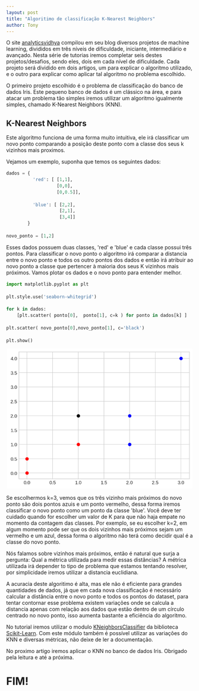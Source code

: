 ```yaml
---
layout: post
title: "Algoritimo de classificação K-Nearest Neighbors"
author: Tony
---
```



O site [analyticsvidhya](https://www.analyticsvidhya.com/blog/2018/05/24-ultimate-data-science-projects-to-boost-your-knowledge-and-skills/) compilou em seu blog diversos projetos de machine learning, divididos em três níveis de dificuldade, 
iniciante, intermediário e avançado. Nesta série de tutorias iremos completar seis destes projetos/desafios, 
sendo eles, dois em cada nível de dificuldade. Cada projeto será dividido em dois artigos, um para explicar o algoritmo utilizado, 
e o outro para explicar como aplicar tal algoritmo no problema escolhido.
 
 
O primeiro projeto escolhido é o problema de classificação do banco de dados Iris. Este pequeno banco de dados é um clássico na área, e para atacar um problema tão simples iremos utilizar um algoritmo igualmente simples, chamado K-Nearest Neighbors (KNN).
 
## K-Nearest Neighbors
 
Este algoritmo funciona de uma forma muito intuitiva, ele irá classificar um novo ponto comparando a posição deste ponto com a classe dos seus k vizinhos mais proximos.
 
Vejamos um exemplo, suponha que temos os seguintes dados:


```python
dados = { 
          'red': [ [1,1], 
                   [0,0], 
                   [0,0.5]],

          'blue': [ [2,2],
                    [2,1],
                    [3,4]]
        }

novo_ponto = [1,2]
```

 
Esses dados possuem duas classes, 'red' e 'blue' e cada classe possui três pontos. Para classificar o novo ponto o algoritmo irá comparar a distancia entre
o novo ponto e todos os outro pontos dos dados e então irá atribuir ao novo ponto a classe que pertencer à maioria dos seus K vizinhos mais próximos. Vamos
plotar os dados e o novo ponto para entender melhor.
 

```python
import matplotlib.pyplot as plt

plt.style.use('seaborn-whitegrid')

for k in dados:
    [plt.scatter( ponto[0],  ponto[1], c=k ) for ponto in dados[k] ]

plt.scatter( novo_ponto[0],novo_ponto[1], c='black')

plt.show()
```
<p align="center">
  <img src="/assets/images/anthony/knnexample.png" alt="dados exemplot" width="500"/>
</p>
 
Se escolhermos k=3, vemos que os três vizinho mais próximos do novo ponto são dois pontos azuis e um ponto vermelho, dessa forma iremos classificar
o novo ponto como um ponto da classe 'blue'. Você deve ter cuidado quando for escolher um valor de K para que não haja empate no momento da contagem das classes.
Por exemplo, se eu escolher k=2, em algum momento pode ser que os dois vizinhos mais próximos sejam um vermelho e um azul, 
dessa forma o algoritmo não terá como decidir qual é a classe do novo ponto.
 
 
Nós falamos sobre vizinhos mais próximos, então é natural que surja a pergunta: Qual a métrica utilizada para medir essas distâncias?
A métrica utilizada irá depender to tipo de problema que estamos tentando resolver, por simplicidade iremos utilizar a distancia euclidiana.
 
A acuracia deste algoritimo é alta, 
mas ele não é eficiente para grandes quantidades de dados, já que em cada nova classificação é necessário
calcular a distância entre o novo ponto e todos os pontos do dataset, 
para tentar contornar esse problema existem variações onde se calcula a distancia apenas
com relação aos dados que estão dentro de um círculo centrado no novo ponto, isso aumenta bastante a eficiência do algoritmo.
 
No tutorial iremos utilizar o modulo [KNeighborsClassifier](https://scikit-learn.org/stable/modules/generated/sklearn.neighbors.KNeighborsClassifier.html)
da biblioteca [Scikit-Learn](https://scikit-learn.org/stable/index.html). Com este módulo também é possível utilizar as variações do KNN e diversas métricas, 
não deixe de ler a documentação.
 
No proximo artigo iremos aplicar o KNN no banco de dados Iris. Obrigado pela leitura e até a próxima.
 
# FIM!

